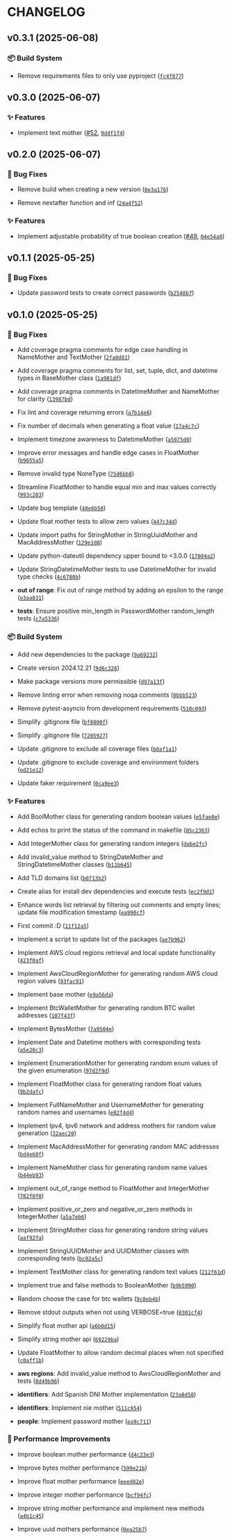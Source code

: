 # CHANGELOG

<!-- version list -->

## v0.3.1 (2025-06-08)

### 📦 Build System

- Remove requirements files to only use pyproject
  ([`fc4f877`](https://github.com/adriamontoto/object-mother-pattern/commit/fc4f877f12f5526ed65f88715d701db0eae88bf9))


## v0.3.0 (2025-06-07)

### ✨ Features

- Implement text mother ([#52](https://github.com/adriamontoto/object-mother-pattern/pull/52),
  [`9ddf1f4`](https://github.com/adriamontoto/object-mother-pattern/commit/9ddf1f48150c97dedc4af2c6b2da4d2863f88f07))


## v0.2.0 (2025-06-07)

### 🐛 Bug Fixes

- Remove build when creating a new version
  ([`8e3a17b`](https://github.com/adriamontoto/object-mother-pattern/commit/8e3a17bdeaf3b8c4c9fccae92fafeaa338fc8a7d))

- Remove nextafter function and inf
  ([`24a4f52`](https://github.com/adriamontoto/object-mother-pattern/commit/24a4f52103296a6a0132d7a9b340a139100deaf7))

### ✨ Features

- Implement adjustable probability of true boolean creation
  ([#49](https://github.com/adriamontoto/object-mother-pattern/pull/49),
  [`04e54a0`](https://github.com/adriamontoto/object-mother-pattern/commit/04e54a0091a0eb930709a2d190614c74ee6f3d96))


## v0.1.1 (2025-05-25)

### 🐛 Bug Fixes

- Update password tests to create correct passwords
  ([`b2548b7`](https://github.com/adriamontoto/object-mother-pattern/commit/b2548b72000bfbba674eab06e0c12b7f112e098e))


## v0.1.0 (2025-05-25)

### 🐛 Bug Fixes

- Add coverage pragma comments for edge case handling in NameMother and TextMother
  ([`2fa0d81`](https://github.com/adriamontoto/object-mother-pattern/commit/2fa0d8115ea6a7ca0fe2942db3fb774365e766a9))

- Add coverage pragma comments for list, set, tuple, dict, and datetime types in BaseMother class
  ([`1a981df`](https://github.com/adriamontoto/object-mother-pattern/commit/1a981df1746c5b71bd5f62f88254a2b0b81e629a))

- Add coverage pragma comments in DatetimeMother and NameMother for clarity
  ([`13987bd`](https://github.com/adriamontoto/object-mother-pattern/commit/13987bda5528189424218501b17ae8c254083589))

- Fix lint and coverage returning errors
  ([`a7b14e6`](https://github.com/adriamontoto/object-mother-pattern/commit/a7b14e6bd100fe5c2f38f4fdb52e0cbfd16ee532))

- Fix number of decimals when generating a float value
  ([`17a4c7c`](https://github.com/adriamontoto/object-mother-pattern/commit/17a4c7cbc8e312102db0e8050003a8b3730acc7e))

- Implement timezone awareness to DatetimeMother
  ([`a5975d0`](https://github.com/adriamontoto/object-mother-pattern/commit/a5975d072b3789d8893849490e75d45dbfa3745f))

- Improve error messages and handle edge cases in FloatMother
  ([`b9655a5`](https://github.com/adriamontoto/object-mother-pattern/commit/b9655a5ad99b3bf29d5a166936d87abbae6b1050))

- Remove invalid type NoneType
  ([`75d6bb8`](https://github.com/adriamontoto/object-mother-pattern/commit/75d6bb81db6745c202fc9ece0d58d1ec2b8b169e))

- Streamline FloatMother to handle equal min and max values correctly
  ([`993c203`](https://github.com/adriamontoto/object-mother-pattern/commit/993c203b48a8872fbc6ecc38128d7a8d82943af7))

- Update bug template
  ([`48e6b58`](https://github.com/adriamontoto/object-mother-pattern/commit/48e6b587f0751eb4e96d543dce8d6effd9d8f457))

- Update float mother tests to allow zero values
  ([`447c34d`](https://github.com/adriamontoto/object-mother-pattern/commit/447c34dc4d4febdc9f17dd71b51bc86e50a7414f))

- Update import paths for StringMother in StringUuidMother and MacAddressMother
  ([`129e1d0`](https://github.com/adriamontoto/object-mother-pattern/commit/129e1d022d971bc5f672a237bbeeac23e3a51e84))

- Update python-dateutil dependency upper bound to <3.0.0
  ([`17084a2`](https://github.com/adriamontoto/object-mother-pattern/commit/17084a2dce8a7253097ae2b520ad3f48a9c3933c))

- Update StringDatetimeMother tests to use DatetimeMother for invalid type checks
  ([`4c6780b`](https://github.com/adriamontoto/object-mother-pattern/commit/4c6780b2530422ecc450c7ed69957d974b35b19e))

- **out of range**: Fix out of range method by adding an epsilon to the range
  ([`e3aa831`](https://github.com/adriamontoto/object-mother-pattern/commit/e3aa8312e7ecdbda73063ec815fdc97e68ec4f0e))

- **tests**: Ensure positive min_length in PasswordMother random_length tests
  ([`c7a5336`](https://github.com/adriamontoto/object-mother-pattern/commit/c7a5336c9207491a49ea55e2d90246332e5bab11))

### 📦 Build System

- Add new dependencies to the package
  ([`9a69232`](https://github.com/adriamontoto/object-mother-pattern/commit/9a692320a9f2bdc2f174a31e86ad7088a26e432f))

- Create version 2024.12.21
  ([`9d6c326`](https://github.com/adriamontoto/object-mother-pattern/commit/9d6c32630a0bae1ed4733a45c8358daf7ac761d4))

- Make package versions more permissible
  ([`d97a13f`](https://github.com/adriamontoto/object-mother-pattern/commit/d97a13f7105a4b61c41cb35e27baa304df32c328))

- Remove linting error when removing noqa comments
  ([`0bbb523`](https://github.com/adriamontoto/object-mother-pattern/commit/0bbb523cd00461ac9009db572d01fc0c7f3cbcd3))

- Remove pytest-asyncio from development requirements
  ([`510c093`](https://github.com/adriamontoto/object-mother-pattern/commit/510c09357739c6148b27b11fbdb70ab78e9d600a))

- Simplify .gitignore file
  ([`bf8800f`](https://github.com/adriamontoto/object-mother-pattern/commit/bf8800fbc95bca0e5b082a45328b87591b74d800))

- Simplify .gitignore file
  ([`7205927`](https://github.com/adriamontoto/object-mother-pattern/commit/72059274ae32d4eb2b02ab36d7085390580772f6))

- Update .gitignore to exclude all coverage files
  ([`b0af1a1`](https://github.com/adriamontoto/object-mother-pattern/commit/b0af1a16cea1954c5959fc5ad65dbb55af72f829))

- Update .gitignore to exclude coverage and environment folders
  ([`ed21e12`](https://github.com/adriamontoto/object-mother-pattern/commit/ed21e1204e33c5637cf43457c3fb08f48c30f7ff))

- Update faker requirement
  ([`0ca9ee3`](https://github.com/adriamontoto/object-mother-pattern/commit/0ca9ee3277d872bcdfdb1d2dc569867d4afb6182))

### ✨ Features

- Add BoolMother class for generating random boolean values
  ([`e5fae0e`](https://github.com/adriamontoto/object-mother-pattern/commit/e5fae0eae347953e9e30853728ba3a5deb1f2c06))

- Add echos to print the status of the command in makefile
  ([`05c2363`](https://github.com/adriamontoto/object-mother-pattern/commit/05c23638f2f82bb0a65d358cd97f586c96de793b))

- Add IntegerMother class for generating random integers
  ([`dabe2fc`](https://github.com/adriamontoto/object-mother-pattern/commit/dabe2fc8272dfc5cfccbf0a22e5d31ddb8b01fbe))

- Add invalid_value method to StringDateMother and StringDatetimeMother classes
  ([`b11b645`](https://github.com/adriamontoto/object-mother-pattern/commit/b11b645d4133903bb4abee541077cc4b017ddc8c))

- Add TLD domains list
  ([`b0713b2`](https://github.com/adriamontoto/object-mother-pattern/commit/b0713b209bc4e7b6f93c378480cfa4c4b3677197))

- Create alias for install dev dependencies and execute tests
  ([`ec2f9d1`](https://github.com/adriamontoto/object-mother-pattern/commit/ec2f9d1d1f476c6fa677da4e63f7f307f3410339))

- Enhance words list retrieval by filtering out comments and empty lines; update file modification
  timestamp
  ([`ea990cf`](https://github.com/adriamontoto/object-mother-pattern/commit/ea990cfb1812178297c2bfe9fabed7feb09d1fd0))

- First commit :D
  ([`11f12a5`](https://github.com/adriamontoto/object-mother-pattern/commit/11f12a59075587f3a3031859841b5b018a947e7a))

- Implement a script to update list of the packages
  ([`ae7b962`](https://github.com/adriamontoto/object-mother-pattern/commit/ae7b96286c0692ca579bec18376f1e158b650116))

- Implement AWS cloud regions retrieval and local update functionality
  ([`423f0af`](https://github.com/adriamontoto/object-mother-pattern/commit/423f0af13e7eaebb5ba899b1206e9cfbcc32d24a))

- Implement AwsCloudRegionMother for generating random AWS cloud region values
  ([`93fac91`](https://github.com/adriamontoto/object-mother-pattern/commit/93fac91fbd173923ec7f14cdc95b5628a43bc418))

- Implement base mother
  ([`e9a56da`](https://github.com/adriamontoto/object-mother-pattern/commit/e9a56da55b374504a01830fb1099ce1bf959d8bf))

- Implement BtcWalletMother for generating random BTC wallet addresses
  ([`107f43f`](https://github.com/adriamontoto/object-mother-pattern/commit/107f43f283004d10d5e4fb13f7ba8b0d257bff6a))

- Implement BytesMother
  ([`7a9504e`](https://github.com/adriamontoto/object-mother-pattern/commit/7a9504edadf36b6fe653217fcadbd699978a87f2))

- Implement Date and Datetime mothers with corresponding tests
  ([`a5e20c3`](https://github.com/adriamontoto/object-mother-pattern/commit/a5e20c3e161d19e2e8d90be9021726089c3046cb))

- Implement EnumerationMother for generating random enum values of the given enumeration
  ([`97d2f9d`](https://github.com/adriamontoto/object-mother-pattern/commit/97d2f9dc98bcf7027c26bc7bfa27f86b2baff3c6))

- Implement FloatMother class for generating random float values
  ([`9b2dafc`](https://github.com/adriamontoto/object-mother-pattern/commit/9b2dafc5aa45b5e37c90aa7f6eafc3af42c01e05))

- Implement FullNameMother and UsernameMother for generating random names and usernames
  ([`e82f4d4`](https://github.com/adriamontoto/object-mother-pattern/commit/e82f4d48c37fca4ddd8e8c9576f19c96620966c1))

- Implement Ipv4, Ipv6 network and address mothers for random value generation
  ([`32aec20`](https://github.com/adriamontoto/object-mother-pattern/commit/32aec20809fd438dde74368eeb710823680b55f0))

- Implement MacAddressMother for generating random MAC addresses
  ([`bd4e60f`](https://github.com/adriamontoto/object-mother-pattern/commit/bd4e60f2faac70d3a4f707520700506d67fa8f4f))

- Implement NameMother class for generating random name values
  ([`b44eb93`](https://github.com/adriamontoto/object-mother-pattern/commit/b44eb93eb3f7ccec5e3db35fdf5596c9751cdca4))

- Implement out_of_range method to FloatMother and IntegerMother
  ([`782f0f0`](https://github.com/adriamontoto/object-mother-pattern/commit/782f0f0f5de7ca5b8589afecbde66c6b5f0177d9))

- Implement positive_or_zero and negative_or_zero methods in IntegerMother
  ([`a5a7eb6`](https://github.com/adriamontoto/object-mother-pattern/commit/a5a7eb64c0b26e83418c31111740e604e539deac))

- Implement StringMother class for generating random string values
  ([`aaf92fa`](https://github.com/adriamontoto/object-mother-pattern/commit/aaf92fa8d89a28f6c6f7557e8ad88ded9f6833fe))

- Implement StringUUIDMother and UUIDMother classes with corresponding tests
  ([`bc02a5c`](https://github.com/adriamontoto/object-mother-pattern/commit/bc02a5cfde314087c87a73f6527d3d1bcd75a2fa))

- Implement TextMother class for generating random text values
  ([`212f61d`](https://github.com/adriamontoto/object-mother-pattern/commit/212f61dbc39c171cb5a606772204daa91c9ef72a))

- Implement true and false methods to BooleanMother
  ([`b9b5990`](https://github.com/adriamontoto/object-mother-pattern/commit/b9b59903ef6c56b4e7f5cf767c491f0c4059cca1))

- Random choose the case for btc wallets
  ([`9c8eb4b`](https://github.com/adriamontoto/object-mother-pattern/commit/9c8eb4be8f6d45374070fc0d271102fb07b0fe0b))

- Remove stdout outputs when not using VERBOSE=true
  ([`0301cf4`](https://github.com/adriamontoto/object-mother-pattern/commit/0301cf4cf620db391c36cdb16a2febabac665a3a))

- Simplify float mother api
  ([`a6b0d15`](https://github.com/adriamontoto/object-mother-pattern/commit/a6b0d15ccfdfb33a571a497f6ebf3ffa39d1203a))

- Simplify string mother api
  ([`69229ba`](https://github.com/adriamontoto/object-mother-pattern/commit/69229ba2015cd2c60f102a10527b95bfc5ffdd76))

- Update FloatMother to allow random decimal places when not specified
  ([`c0aff1b`](https://github.com/adriamontoto/object-mother-pattern/commit/c0aff1bcf20d33456622ac7273a6ac2bd1a41075))

- **aws regions**: Add invalid_value method to AwsCloudRegionMother and tests
  ([`8d49b96`](https://github.com/adriamontoto/object-mother-pattern/commit/8d49b969441a9ac8daccdf3dbf95d1550494f642))

- **identifiers**: Add Spanish DNI Mother implementation
  ([`23a8d58`](https://github.com/adriamontoto/object-mother-pattern/commit/23a8d58895c9db4f0140fef5d58ed9b56493e539))

- **identifiers**: Implement nie mother
  ([`511c954`](https://github.com/adriamontoto/object-mother-pattern/commit/511c954ebb301d13c6060586711a433fd0bd3b00))

- **people**: Implement password mother
  ([`ea9c711`](https://github.com/adriamontoto/object-mother-pattern/commit/ea9c711291ecf6c8d41c4fa16b7371af6a8144ae))

### 🚀 Performance Improvements

- Improve boolean mother performance
  ([`d4c23e3`](https://github.com/adriamontoto/object-mother-pattern/commit/d4c23e3be2ab167bb3b36e31a860008249bdd26c))

- Improve bytes mother performance
  ([`599e21b`](https://github.com/adriamontoto/object-mother-pattern/commit/599e21bcdc2881abc10fa410a2105919a76a7698))

- Improve float mother performance
  ([`eeed82e`](https://github.com/adriamontoto/object-mother-pattern/commit/eeed82ed663d4ff2283f6f6d8d57c9c9091f8ba0))

- Improve integer mother performance
  ([`bcf94fc`](https://github.com/adriamontoto/object-mother-pattern/commit/bcf94fca14c6aa596ca8f7c0dec6ec25ee850739))

- Improve string mother performance and implement new methods
  ([`a4b1c45`](https://github.com/adriamontoto/object-mother-pattern/commit/a4b1c453d40800c506fc032598a0859ca21e2652))

- Improve uuid mothers performance
  ([`0ea25b7`](https://github.com/adriamontoto/object-mother-pattern/commit/0ea25b70b5ffd3e6cd4eb952dd3fac8ca0e5ed2f))
